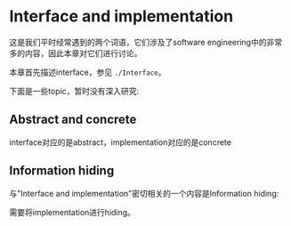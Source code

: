 # Interface and implementation

这是我们平时经常遇到的两个词语，它们涉及了software engineering中的非常多的内容，因此本章对它们进行讨论。

本章首先描述interface，参见 `./Interface`。

下面是一些topic，暂时没有深入研究:

## Abstract and concrete

interface对应的是abstract，implementation对应的是concrete

## Information hiding

与"Interface and implementation"密切相关的一个内容是Information hiding:

需要将implementation进行hiding。

